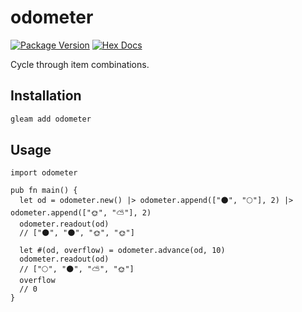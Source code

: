 # odometer

[![Package Version](https://img.shields.io/hexpm/v/odometer)](https://hex.pm/packages/odometer)
[![Hex Docs](https://img.shields.io/badge/hex-docs-ffaff3)](https://hexdocs.pm/odometer/)

Cycle through item combinations.

## Installation

```sh
gleam add odometer
```

## Usage

```gleam
import odometer

pub fn main() {
  let od = odometer.new() |> odometer.append(["🌑", "🌕"], 2) |> odometer.append(["🌞", "⛅"], 2)
  odometer.readout(od)
  // ["🌑", "🌑", "🌞", "🌞"]

  let #(od, overflow) = odometer.advance(od, 10)
  odometer.readout(od)
  // ["🌕", "🌑", "⛅", "🌞"]
  overflow
  // 0
}
```
